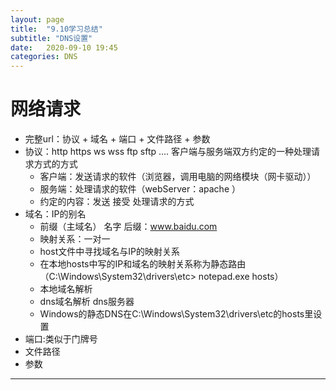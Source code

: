 ```yaml
---
layout: page
title:  "9.10学习总结"
subtitle: "DNS设置"
date:   2020-09-10 19:45 
categories: DNS
---
```



# 网络请求
 
 - 完整url：协议 + 域名 + 端口 + 文件路径 + 参数
 - 协议：http https ws wss ftp sftp .... 客户端与服务端双方约定的一种处理请求方式的方式
 	- 客户端：发送请求的软件（浏览器，调用电脑的网络模块（网卡驱动））
 	- 服务端：处理请求的软件（webServer：apache ）
 	- 约定的内容：发送 接受 处理请求的方式
 - 域名：IP的别名
	- 前缀（主域名） 名字 后缀：www.baidu.com
 	- 映射关系：一对一
 	- host文件中寻找域名与IP的映射关系 
 	- 在本地hosts中写的IP和域名的映射关系称为静态路由（C:\Windows\System32\drivers\etc> notepad.exe hosts）
 	- 本地域名解析
 	- dns域名解析 dns服务器
     - Windows的静态DNS在C:\Windows\System32\drivers\etc的hosts里设置
 - 端口:类似于门牌号
 - 文件路径
 - 参数
 
--- 
